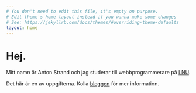 ```yaml
---
# You don't need to edit this file, it's empty on purpose.
# Edit theme's home layout instead if you wanna make some changes
# See: https://jekyllrb.com/docs/themes/#overriding-theme-defaults
layout: home
---
```


# Hej.
Mitt namn är Anton Strand och jag studerar till webbprogrammerare på [LNU](https://lnu.se/program/webbprogrammerare/kalmar-ht/).

Det här är en av uppgifterna. Kolla [bloggen](blog.html) för mer information.

